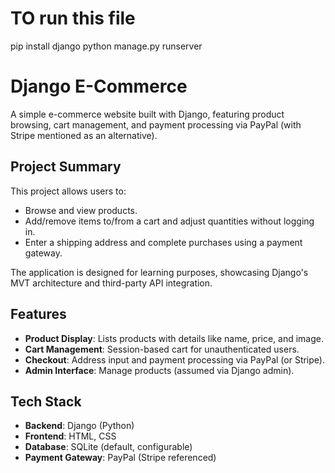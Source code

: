 
# TO run this file

pip install django
python manage.py runserver

# Django E-Commerce

A simple e-commerce website built with Django, featuring product browsing, cart management, and payment processing via PayPal (with Stripe mentioned as an alternative).

## Project Summary

This project allows users to:

- Browse and view products.
- Add/remove items to/from a cart and adjust quantities without logging in.
- Enter a shipping address and complete purchases using a payment gateway.

The application is designed for learning purposes, showcasing Django's MVT architecture and third-party API integration.

## Features

- **Product Display**: Lists products with details like name, price, and image.
- **Cart Management**: Session-based cart for unauthenticated users.
- **Checkout**: Address input and payment processing via PayPal (or Stripe).
- **Admin Interface**: Manage products (assumed via Django admin).

## Tech Stack

- **Backend**: Django (Python)
- **Frontend**: HTML, CSS
- **Database**: SQLite (default, configurable)
- **Payment Gateway**: PayPal (Stripe referenced)
